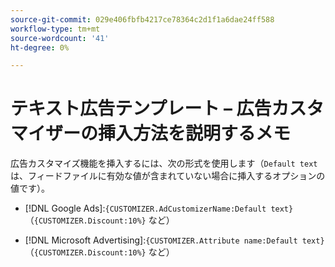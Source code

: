 ```yaml
---
source-git-commit: 029e406fbfb4217ce78364c2d1f1a6dae24ff588
workflow-type: tm+mt
source-wordcount: '41'
ht-degree: 0%

---
```

# テキスト広告テンプレート – 広告カスタマイザーの挿入方法を説明するメモ

広告カスタマイズ機能を挿入するには、次の形式を使用します（`Default text` は、フィードファイルに有効な値が含まれていない場合に挿入するオプションの値です）。

* [!DNL Google Ads]:`{CUSTOMIZER.AdCustomizerName:Default text}` （`{CUSTOMIZER.Discount:10%}` など）

* [!DNL Microsoft Advertising]:`{CUSTOMIZER.Attribute name:Default text}` （`{CUSTOMIZER.Discount:10%}` など）

